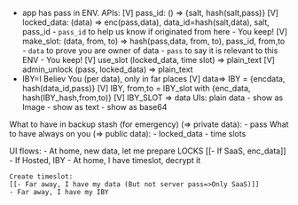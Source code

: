 * app has pass in ENV.
APIs:
	[V] pass_id: () => {salt, hash(salt,pass)}
	[V] locked_data: (data) => enc(pass,data), data_id=hash(salt,data), salt, pass_id
		- `pass_id` to help us know if originated from here
		- You keep!
	[V] make_slot: (data, from, to) => hash(pass,data, from, to), pass_id, from,to
		- `data` to prove you are owner of data
		- `pass` to say it is relevant to this ENV
		- You keep!
	[V] use_slot (locked_data, time slot) => plain_text
	[V] admin_unlock (pass, locked_data) => plain_text
* IBY=I Believ You (per data), only in far places
	[V] data=> IBY = {encdata, hash(data_id,pass)}
	[V] IBY, from,to = IBY_slot with {enc_data, hash(IBY_hash,from,to)}
	[V] IBY_SLOT => data
UIs:
	plain data
		- show as Image
		- show as text
		- show as base64

What to have in backup stash (for emergency) (=> private data):
	- pass
What to have always on you (=> public data):
	- locked_data
	- time slots

UI flows:
	- At home, new data, let me prepare LOCKS
		[[- If SaaS, enc_data]]
		- If Hosted, IBY
	- At home, I have timeslot, decrypt it

	Create timeslot:
	[[- Far away, I have my data (But not server pass=>Only SaaS)]]
	- Far away, I have my IBY